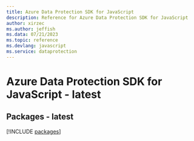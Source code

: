 ```yaml
---
title: Azure Data Protection SDK for JavaScript
description: Reference for Azure Data Protection SDK for JavaScript
author: xirzec
ms.author: jeffish
ms.data: 07/21/2023
ms.topic: reference
ms.devlang: javascript
ms.service: dataprotection
---
```

# Azure Data Protection SDK for JavaScript - latest
## Packages - latest
[!INCLUDE [packages](data-protection-index.md)]